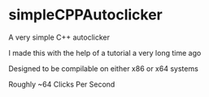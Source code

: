 # simpleCPPAutoclicker
A very simple C++ autoclicker

I made this with the help of a tutorial a very long time ago

Designed to be compilable on either x86 or x64 systems

Roughly ~64 Clicks Per Second
